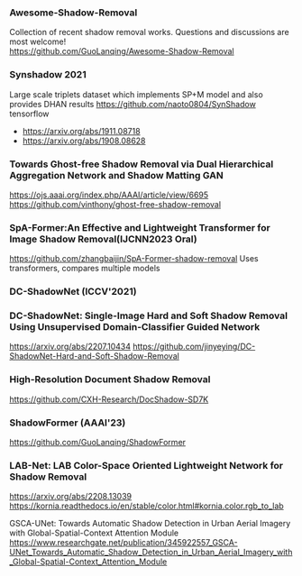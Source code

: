 ### Awesome-Shadow-Removal
Collection of recent shadow removal works. Questions and discussions are most welcome!  
https://github.com/GuoLanqing/Awesome-Shadow-Removal


### Synshadow 2021
Large scale triplets dataset which implements SP+M model and also provides DHAN results 
https://github.com/naoto0804/SynShadow
tensorflow
- https://arxiv.org/abs/1911.08718
- https://arxiv.org/abs/1908.08628


### Towards Ghost-free Shadow Removal via Dual Hierarchical Aggregation Network and Shadow Matting GAN
https://ojs.aaai.org/index.php/AAAI/article/view/6695
https://github.com/vinthony/ghost-free-shadow-removal


### SpA-Former:An Effective and Lightweight Transformer for Image Shadow Removal(IJCNN2023 Oral)
https://github.com/zhangbaijin/SpA-Former-shadow-removal
Uses transformers, compares multiple models

### DC-ShadowNet (ICCV'2021)
### DC-ShadowNet: Single-Image Hard and Soft Shadow Removal Using Unsupervised Domain-Classifier Guided Network
https://arxiv.org/abs/2207.10434
https://github.com/jinyeying/DC-ShadowNet-Hard-and-Soft-Shadow-Removal

### High-Resolution Document Shadow Removal
https://github.com/CXH-Research/DocShadow-SD7K

### ShadowFormer (AAAI'23)
https://github.com/GuoLanqing/ShadowFormer

### LAB-Net: LAB Color-Space Oriented Lightweight Network for Shadow Removal
https://arxiv.org/abs/2208.13039
https://kornia.readthedocs.io/en/stable/color.html#kornia.color.rgb_to_lab


GSCA-UNet: Towards Automatic Shadow Detection in Urban Aerial Imagery with Global-Spatial-Context Attention Module
https://www.researchgate.net/publication/345922557_GSCA-UNet_Towards_Automatic_Shadow_Detection_in_Urban_Aerial_Imagery_with_Global-Spatial-Context_Attention_Module